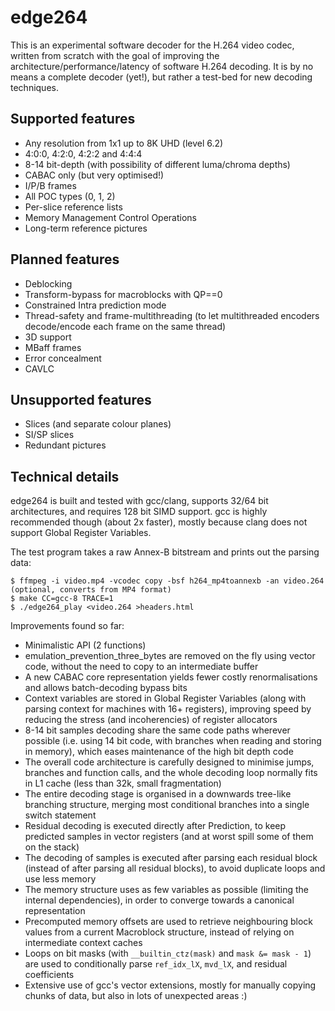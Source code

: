 edge264
=======

This is an experimental software decoder for the H.264 video codec, written from scratch with the goal of improving the architecture/performance/latency of software H.264 decoding. It is by no means a complete decoder (yet!), but rather a test-bed for new decoding techniques.


Supported features
------------------

* Any resolution from 1x1 up to 8K UHD (level 6.2)
* 4:0:0, 4:2:0, 4:2:2 and 4:4:4
* 8-14 bit-depth (with possibility of different luma/chroma depths)
* CABAC only (but very optimised!)
* I/P/B frames
* All POC types (0, 1, 2)
* Per-slice reference lists
* Memory Management Control Operations
* Long-term reference pictures


Planned features
----------------

* Deblocking
* Transform-bypass for macroblocks with QP==0
* Constrained Intra prediction mode
* Thread-safety and frame-multithreading (to let multithreaded encoders decode/encode each frame on the same thread)
* 3D support
* MBaff frames
* Error concealment
* CAVLC


Unsupported features
--------------------
* Slices (and separate colour planes)
* SI/SP slices
* Redundant pictures


Technical details
-----------------

edge264 is built and tested with gcc/clang, supports 32/64 bit architectures, and requires 128 bit SIMD support. gcc is highly recommended though (about 2x faster), mostly because clang does not support Global Register Variables.

The test program takes a raw Annex-B bitstream and prints out the parsing data:
```
$ ffmpeg -i video.mp4 -vcodec copy -bsf h264_mp4toannexb -an video.264 (optional, converts from MP4 format)
$ make CC=gcc-8 TRACE=1
$ ./edge264_play <video.264 >headers.html
```

Improvements found so far:
* Minimalistic API (2 functions)
* emulation_prevention_three_bytes are removed on the fly using vector code, without the need to copy to an intermediate buffer
* A new CABAC core representation yields fewer costly renormalisations and allows batch-decoding bypass bits
* Context variables are stored in Global Register Variables (along with parsing context for machines with 16+ registers), improving speed by reducing the stress (and incoherencies) of register allocators
* 8-14 bit samples decoding share the same code paths wherever possible (i.e. using 14 bit code, with branches when reading and storing in memory), which eases maintenance of the high bit depth code
* The overall code architecture is carefully designed to minimise jumps, branches and function calls, and the whole decoding loop normally fits in L1 cache (less than 32k, small fragmentation)
* The entire decoding stage is organised in a downwards tree-like branching structure, merging most conditional branches into a single switch statement
* Residual decoding is executed directly after Prediction, to keep predicted samples in vector registers (and at worst spill some of them on the stack)
* The decoding of samples is executed after parsing each residual block (instead of after parsing all residual blocks), to avoid duplicate loops and use less memory
* The memory structure uses as few variables as possible (limiting the internal dependencies), in order to converge towards a canonical representation
* Precomputed memory offsets are used to retrieve neighbouring block values from a current Macroblock structure, instead of relying on intermediate context caches
* Loops on bit masks (with `__builtin_ctz(mask)` and `mask &= mask - 1`) are used to conditionally parse `ref_idx_lX`, `mvd_lX`, and residual coefficients
* Extensive use of gcc's vector extensions, mostly for manually copying chunks of data, but also in lots of unexpected areas :)
